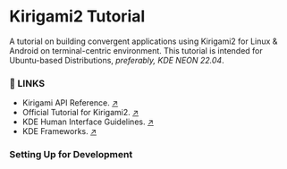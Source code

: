 # Kirigami2 Tutorial
A tutorial on building convergent applications using Kirigami2 for Linux &amp; Android on terminal-centric environment. This tutorial is intended for Ubuntu-based Distributions, *preferably, KDE NEON 22.04*. 

### :link: LINKS
+ Kirigami API Reference. [:arrow_upper_right:](https://api.kde.org/frameworks/kirigami/html/index.html) <br/>
+ Official Tutorial for Kirigami2. [:arrow_upper_right:](https://develop.kde.org/docs/getting-started/kirigami/)<br/>
+ KDE Human Interface Guidelines. [:arrow_upper_right:](https://develop.kde.org/hig/)<br/>
+ KDE Frameworks. [:arrow_upper_right:](https://api.kde.org/frameworks/index.html) <br/>

### Setting Up for Development



